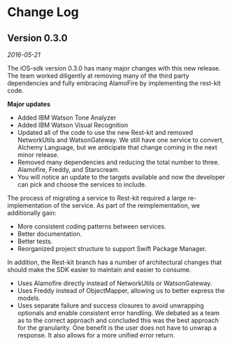 Change Log
==========

## Version 0.3.0

_2016-05-21_

The iOS-sdk version 0.3.0 has many major changes with this new release.  The team worked diligently at removing many of the third party dependencies and fully embracing AlamoFire by implementing the rest-kit code.  **Major updates*** Added IBM Watson Tone Analyzer* Added IBM Watson Visual Recognition * Updated all of the code to use the new Rest-kit and removed NetworkUtils and WatsonGateway.  We still have one service to convert, Alchemy Language, but we anticipate that change coming in the next minor release.* Removed many dependencies and reducing the total number to three.  Alamofire, Freddy, and Starscream.* You will notice an update to the targets available and now the developer can pick and choose the services to include.The process of migrating a service to Rest-kit required a large re-implementation of the service. As part of the reimplementation, we additionally gain:* More consistent coding patterns between services.* Better documentation.* Better tests.* Reorganized project structure to support Swift Package Manager.In addition, the Rest-kit branch has a number of architectural changes that should make the SDK easier to maintain and easier to consume.  * Uses Alamofire directly instead of NetworkUtils or WatsonGateway.* Uses Freddy instead of ObjectMapper, allowing us to better express the models.* Uses separate failure and success closures to avoid unwrapping optionals and enable consistent error handling.  We debated as a team as to the correct approach and concluded this was the best approach for the granularity.  One benefit is the user does not have to unwrap a response.  It also allows for a more unified error return.